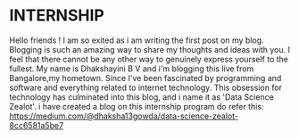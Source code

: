 # INTERNSHIP
Hello friends !
I am so exited as i am writing the first post on my blog. Blogging is such an amazing way to share my thoughts and ideas with you. I feel that there cannot be any other way to genuinely express yourself to the fullest.
My name is Dhakshayini B V and i'm blogging this live from Bangalore,my hometown. Since I've been fascinated by programming and software and everything related to internet technology. This obsession for technology has culminated into this blog, and i name it as 'Data Science Zealot'.
i have created a blog on this  internship program do refer this: https://medium.com/@dhaksha13gowda/data-science-zealot-8cc6581a5be7 

